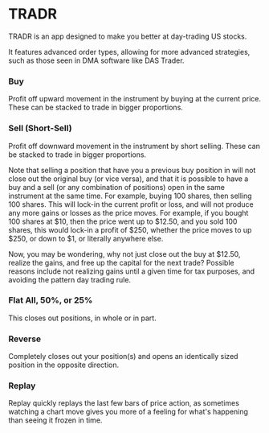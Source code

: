 # TRADR

TRADR is an app designed to make you better at day-trading US stocks.

It features advanced order types, allowing for more advanced strategies, such as those seen in DMA software like DAS Trader.

### Buy
Profit off upward movement in the instrument by buying at the current price.  These can be stacked to trade in bigger proportions.

### Sell (Short-Sell)
Profit off downward movement in the instrument by short selling.  These can be stacked to trade in bigger proportions.

Note that selling a position that have you a previous buy position in will not close out the original buy (or vice versa), and that it is possible to have a buy and a sell (or any combination of positions) open in the same instrument at the same time.  For example, buying 100 shares, then selling 100 shares.  This will lock-in the current profit or loss, and will not produce any more gains or losses as the price moves.  For example, if you bought 100 shares at $10, then the price went up to $12.50, and you sold 100 shares, this would lock-in a profit of $250, whether the price moves to up $250, or down to $1, or literally anywhere else.

Now, you may be wondering, why not just close out the buy at $12.50, realize the gains, and free up the capital for the next trade?  Possible reasons include not realizing gains until a given time for tax purposes, and avoiding the pattern day trading rule.

### Flat All, 50%, or 25%
This closes out positions, in whole or in part.

### Reverse
Completely closes out your position(s) and opens an identically sized position in the opposite direction.

### Replay
Replay quickly replays the last few bars of price action, as sometimes watching a chart move gives you more of a feeling for what's happening than seeing it frozen in time.
